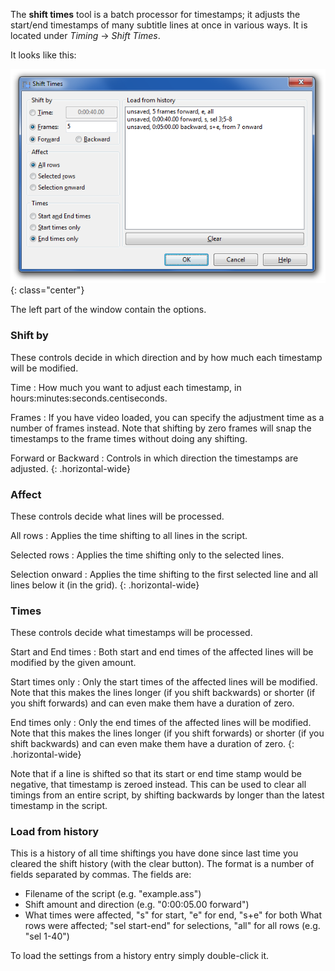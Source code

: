 The **shift times** tool is a batch processor for timestamps; it adjusts the
start/end timestamps of many subtitle lines at once in various ways. It is
located under _Timing_ -> _Shift Times_.

It looks like this:

![shift_times.png](img/shift_times.png){: class="center"}

The left part of the window contain the options.

### Shift by ###

These controls decide in which direction and by how much each timestamp will
be modified.

Time
: How much you want to adjust each timestamp, in
hours:minutes:seconds.centiseconds.

Frames
: If you have video loaded, you can specify the adjustment time as a
number of frames instead. Note that shifting by zero frames will snap
the timestamps to the frame times without doing any shifting.

Forward or Backward
: Controls in which direction the timestamps are adjusted.
{: .horizontal-wide}

### Affect ###

These controls decide what lines will be processed.

All rows
: Applies the time shifting to all lines in the script.

Selected rows
: Applies the time shifting only to the selected lines.

Selection onward
: Applies the time shifting to the first selected line and all lines
below it (in the grid).
{: .horizontal-wide}

### Times ###

These controls decide what timestamps will be processed.

Start and End times
: Both start and end times of the affected lines will be modified by
the given amount.

Start times only
: Only the start times of the affected lines will be modified. Note
that this makes the lines longer (if you shift backwards) or shorter
(if you shift forwards) and can even make them have a duration of zero.

End times only
: Only the end times of the affected lines will be modified. Note that
this makes the lines longer (if you shift forwards) or shorter (if you
shift backwards) and can even make them have a duration of zero.
{: .horizontal-wide}

Note that if a line is shifted so that its start or end time stamp would be
negative, that timestamp is zeroed instead. This can be used to clear all
timings from an entire script, by shifting backwards by longer than the
latest timestamp in the script.

### Load from history ###

This is a history of all time shiftings you have done since last time you
cleared the shift history (with the clear button). The format is a number of
fields separated by commas. The fields are:

* Filename of the script (e.g. "example.ass")
* Shift amount and direction (e.g. "0:00:05.00 forward")
* What times were affected, "s" for start, "e" for end, "s+e" for both
  What rows were affected; "sel start-end" for selections, "all" for all
  rows (e.g. "sel 1-40")

To load the settings from a history entry simply double-click it.
